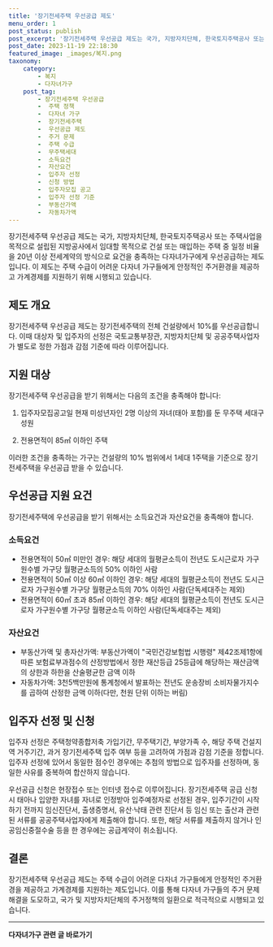 ```yaml
---
title: '장기전세주택 우선공급 제도'
menu_order: 1
post_status: publish
post_excerpt: '장기전세주택 우선공급 제도는 국가, 지방자치단체, 한국토지주택공사 또는 주택사업을 목적으로 설립된 지방공사에서 임대할 목적으로 건설 또는 매입하는 주택 중 일정 비율을 20년 이상 전세계약의 방식으로 요건을 충족하는 다자녀가구에게 우선공급하는 제도입니다. 이 제도는 주택 수급이 어려운 다자녀 가구들에게 안정적인 주거환경을 제공하고 가계경제를 지원하기 위해 시행되고 있습니다.'
post_date: 2023-11-19 22:18:30
featured_image: _images/복지.png
taxonomy:
    category:
        - 복지
        - 다자녀가구
    post_tag:
        - 장기전세주택 우선공급
        -  주택 정책
        -  다자녀 가구
        -  장기전세주택
        -  우선공급 제도
        -  주거 문제
        -  주택 수급
        -  무주택세대
        -  소득요건
        -  자산요건
        -  입주자 선정
        -  신청 방법
        -  입주자모집 공고
        -  입주자 선정 기준
        -  부동산가액
        -  자동차가액
---
```



장기전세주택 우선공급 제도는 국가, 지방자치단체, 한국토지주택공사 또는 주택사업을 목적으로 설립된 지방공사에서 임대할 목적으로 건설 또는 매입하는 주택 중 일정 비율을 20년 이상 전세계약의 방식으로 요건을 충족하는 다자녀가구에게 우선공급하는 제도입니다. 이 제도는 주택 수급이 어려운 다자녀 가구들에게 안정적인 주거환경을 제공하고 가계경제를 지원하기 위해 시행되고 있습니다.

## 제도 개요

장기전세주택 우선공급 제도는 장기전세주택의 전체 건설량에서 10%를 우선공급합니다. 이때 대상자 및 입주자의 선정은 국토교통부장관, 지방자치단체 및 공공주택사업자가 별도로 정한 가점과 감점 기준에 따라 이루어집니다.

## 지원 대상

장기전세주택 우선공급을 받기 위해서는 다음의 조건을 충족해야 합니다:

1. 입주자모집공고일 현재 미성년자인 2명 이상의 자녀(태아 포함)를 둔 무주택 세대구성원

2. 전용면적이 85㎡ 이하인 주택

이러한 조건을 충족하는 가구는 건설량의 10% 범위에서 1세대 1주택을 기준으로 장기전세주택을 우선공급 받을 수 있습니다.

## 우선공급 지원 요건

장기전세주택에 우선공급을 받기 위해서는 소득요건과 자산요건을 충족해야 합니다.

### 소득요건

- 전용면적이 50㎡ 미만인 경우: 해당 세대의 월평균소득이 전년도 도시근로자 가구원수별 가구당 월평균소득의 50% 이하인 사람
- 전용면적이 50㎡ 이상 60㎡ 이하인 경우: 해당 세대의 월평균소득이 전년도 도시근로자 가구원수별 가구당 월평균소득의 70% 이하인 사람(단독세대주는 제외)
- 전용면적이 60㎡ 초과 85㎡ 이하인 경우: 해당 세대의 월평균소득이 전년도 도시근로자 가구원수별 가구당 월평균소득 이하인 사람(단독세대주는 제외)

### 자산요건

- 부동산가액 및 총자산가액: 부동산가액이 "국민건강보험법 시행령" 제42조제1항에 따른 보험료부과점수의 산정방법에서 정한 재산등급 25등급에 해당하는 재산금액의 상한과 하한을 산술평균한 금액 이하
- 자동차가액: 3천5백만원에 통계청에서 발표하는 전년도 운송장비 소비자물가지수를 곱하여 산정한 금액 이하(다만, 천원 단위 이하는 버림)

## 입주자 선정 및 신청

입주자 선정은 주택청약종합저축 가입기간, 무주택기간, 부양가족 수, 해당 주택 건설지역 거주기간, 과거 장기전세주택 입주 여부 등을 고려하여 가점과 감점 기준을 정합니다. 입주자 선정에 있어서 동일한 점수인 경우에는 추첨의 방법으로 입주자를 선정하며, 동일한 사유를 중복하여 합산하지 않습니다.

우선공급 신청은 현장접수 또는 인터넷 접수로 이루어집니다. 장기전세주택 공급 신청 시 태아나 입양한 자녀를 자녀로 인정받아 입주예정자로 선정된 경우, 입주기간이 시작하기 전까지 임신진단서, 출생증명서, 유산·낙태 관련 진단서 등 임신 또는 출산과 관련된 서류를 공공주택사업자에게 제출해야 합니다. 또한, 해당 서류를 제출하지 않거나 인공임신중절수술 등을 한 경우에는 공급계약이 취소됩니다.

## 결론

장기전세주택 우선공급 제도는 주택 수급이 어려운 다자녀 가구들에게 안정적인 주거환경을 제공하고 가계경제를 지원하는 제도입니다. 이를 통해 다자녀 가구들의 주거 문제 해결을 도모하고, 국가 및 지방자치단체의 주거정책의 일환으로 적극적으로 시행되고 있습니다.
<!-- wp:separator -->
<hr class="wp-block-separator has-alpha-channel-opacity"/>
<!-- /wp:separator -->

<!-- wp:group {"backgroundColor":"base","layout":{"type":"constrained"}} -->
<div class="wp-block-group has-base-background-color has-background"><!-- wp:paragraph {"align":"center","fontSize":"medium"} -->
<p class="has-text-align-center has-large-font-size"><strong>다자녀가구 관련 글 바로가기</strong></p>
<!-- /wp:paragraph -->


<!-- wp:latest-posts
{"categories":[{"id":22700,"count":19,"description":"","link":"https://uknowlaw.com/category/%eb%8b%a4%ec%9e%90%eb%85%80%ea%b0%80%ea%b5%ac/","name":"다자녀가구","slug":"다자녀가구","taxonomy":"category","parent":0,"meta":[],"_links":{"self":[{"href":"https://uknowlaw.com/wp-json/wp/v2/categories/22700"}],"collection":[{"href":"https://uknowlaw.com/wp-json/wp/v2/categories"}],"about":[{"href":"https://uknowlaw.com/wp-json/wp/v2/taxonomies/category"}],"wp:post_type":[{"href":"https://uknowlaw.com/wp-json/wp/v2/posts?categories=22700"}],"curies":[{"name":"wp","href":"https://api.w.org/{rel}","templated":true}]}}],"postsToShow":100,"excerptLength":28,"postLayout":"grid","columns":2,"featuredImageAlign":"left","featuredImageSizeSlug":"large","fontSize":"small"} /--></div>
<!-- /wp:group -->